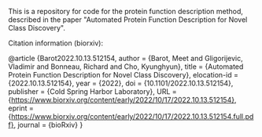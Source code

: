 This is a repository for code for the protein function description method, described in the paper "Automated Protein Function Description for Novel Class Discovery".

Citation information (biorxiv):

@article {Barot2022.10.13.512154,
    author = {Barot, Meet and Gligorijevic, Vladimir and Bonneau, Richard and Cho, Kyunghyun},
    title = {Automated Protein Function Description for Novel Class Discovery},
    elocation-id = {2022.10.13.512154},
    year = {2022},
    doi = {10.1101/2022.10.13.512154},
    publisher = {Cold Spring Harbor Laboratory},
    URL = {https://www.biorxiv.org/content/early/2022/10/17/2022.10.13.512154},
    eprint = {https://www.biorxiv.org/content/early/2022/10/17/2022.10.13.512154.full.pdf},
    journal = {bioRxiv}
}


